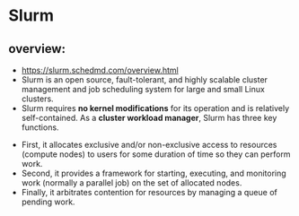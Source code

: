 # Slurm
## overview:
* https://slurm.schedmd.com/overview.html
* Slurm is an open source, fault-tolerant, and highly scalable cluster management and job scheduling system for large and small Linux clusters.
* Slurm requires **no kernel modifications** for its operation and is relatively self-contained. As a **cluster workload manager**, Slurm has three key functions.
-   First, it allocates exclusive and/or non-exclusive access to resources (compute nodes) to users for some duration of time so they can perform work.
-   Second, it provides a framework for starting, executing, and monitoring work (normally a parallel job) on the set of allocated nodes.
-   Finally, it arbitrates contention for resources by managing a queue of pending work.
